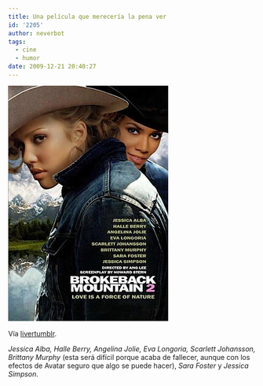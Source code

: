 ```yaml
---
title: Una película que merecería la pena ver
id: '2205'
author: neverbot
tags:
  - cine
  - humor
date: 2009-12-21 20:40:27
---
```


![200912212038.jpg](./una-pelicula-que-mereceria-la-pena-ver/200912212038.jpg)

Vía [livertumblr](http://livercake.tumblr.com/post/288974653/a-sequel-worth-watching-xteban-o).

_Jessica Alba, Halle Berry, Angelina Jolie, Eva Longoria, Scarlett Johansson, Brittany Murphy_ (esta será difícil porque acaba de fallecer, aunque con los efectos de Avatar seguro que algo se puede hacer), _Sara Foster_ y _Jessica Simpson_.
